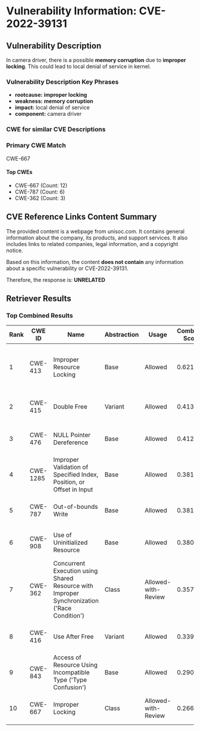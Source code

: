 # Vulnerability Information: CVE-2022-39131

## Vulnerability Description
In camera driver, there is a possible **memory corruption** due to **improper locking**. This could lead to local denial of service in kernel.

### Vulnerability Description Key Phrases
- **rootcause:** **improper locking**
- **weakness:** **memory corruption**
- **impact:** local denial of service
- **component:** camera driver

### CWE for similar CVE Descriptions
### Primary CWE Match
CWE-667

#### Top CWEs
- CWE-667 (Count: 12)
- CWE-787 (Count: 6)
- CWE-362 (Count: 3)

## CVE Reference Links Content Summary
The provided content is a webpage from unisoc.com. It contains general information about the company, its products, and support services. It also includes links to related companies, legal information, and a copyright notice.

Based on this information, the content **does not contain** any information about a specific vulnerability or CVE-2022-39131.

Therefore, the response is: **UNRELATED**

## Retriever Results

### Top Combined Results

| Rank | CWE ID | Name | Abstraction | Usage | Combined Score | Retrievers | Individual Scores |
|------|--------|------|-------------|-------|---------------|------------|-------------------|
| 1 | CWE-413 | Improper Resource Locking | Base | Allowed | 0.6218 | dense, sparse, graph | dense: 0.525, sparse: 0.242, graph: 0.616 |
| 2 | CWE-415 | Double Free | Variant | Allowed | 0.4138 | sparse, graph | sparse: 0.244, graph: 0.864 |
| 3 | CWE-476 | NULL Pointer Dereference | Base | Allowed | 0.4128 | sparse, graph | sparse: 0.228, graph: 0.789 |
| 4 | CWE-1285 | Improper Validation of Specified Index, Position, or Offset in Input | Base | Allowed | 0.3817 | dense, sparse | dense: 0.498, sparse: 0.232 |
| 5 | CWE-787 | Out-of-bounds Write | Base | Allowed | 0.3817 | dense, sparse | dense: 0.484, sparse: 0.244 |
| 6 | CWE-908 | Use of Uninitialized Resource | Base | Allowed | 0.3807 | dense, sparse | dense: 0.495, sparse: 0.232 |
| 7 | CWE-362 | Concurrent Execution using Shared Resource with Improper Synchronization ('Race Condition') | Class | Allowed-with-Review | 0.3576 | dense, sparse, graph | dense: 0.485, sparse: 0.247, graph: 0.628 |
| 8 | CWE-416 | Use After Free | Variant | Allowed | 0.3396 | sparse, graph | sparse: 0.234, graph: 0.655 |
| 9 | CWE-843 | Access of Resource Using Incompatible Type ('Type Confusion') | Base | Allowed | 0.2901 | sparse, graph | sparse: 0.131, graph: 0.602 |
| 10 | CWE-667 | Improper Locking | Class | Allowed-with-Review | 0.2661 | dense, sparse | dense: 0.538, sparse: 0.321 |

